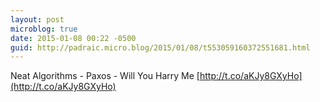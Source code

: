 ```yaml
---
layout: post
microblog: true
date: 2015-01-08 00:22 -0500
guid: http://padraic.micro.blog/2015/01/08/t553059160372551681.html
---
```

Neat Algorithms - Paxos - Will You Harry Me [http://t.co/aKJy8GXyHo](http://t.co/aKJy8GXyHo)
